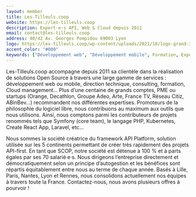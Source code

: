 ```yaml
---
layout: member
title: Les-Tilleuls.coop
website: https://les-tilleuls.coop
description: Expert·e·s API, Web & Cloud depuis 2011
email: contact@les-tilleuls.coop
address: 40/42 Av. Georges Pompidou 69003 Lyon
logo: https://les-tilleuls.coop/wp-content/uploads/2021/10/logo-grand-3-1024x576.jpg
accent_color: "#000"
keywords: ["Développement web", "Développement mobile", Formation, Expertise, Conseil, Accompagnement, Cloud, Run, Ops, "Cloud Management", "Cloud Architecture", PHP, Javascript, Go, Symfony, "API Platform", "Logiciels libres", Kubernetes, Docker, React, "Next.js", GreenOps, DevSecOps]
---
```

Les-Tilleuls.coop accompagne depuis 2011 sa clientèle dans la réalisation de solutions Open Source à travers une large gamme de services : développement web ou mobile, direction technique, consulting, formation, Cloud management… Plus d’une centaine de grands comptes, PME ou startups (Orange, Decathlon, Groupe Adeo, Arte, France TV, Réseau Citiz, ABinBev…) recommandent nos différentes expertises. Promoteurs de la philosophie du logiciel libre, nous contribuons au maximum aux outils que nous utilisons. Ainsi, nous comptons parmi les contributeurs de projets renommés tels que Symfony (core team), le langage PHP, Kubernetes, Create React App, Laravel, etc…

Nous sommes la société créatrice du framework API Platform, solution utilisée sur les 5 continents permettant de créer très rapidement des projets API-first. En tant que SCOP, notre société est détenue à 100 % et à parts égales par ses 70 salarié·e·s. Nous dirigeons l’entreprise directement et démocratiquement selon un principe d’autogestion et les bénéfices sont répartis équitablement entre nous au terme de chaque année. Basés à Lille, Paris, Nantes, Lyon et Rennes, nous consolidons actuellement nos équipes à travers toute la France. Contactez-nous, nous avons plusieurs offres à pourvoir !
